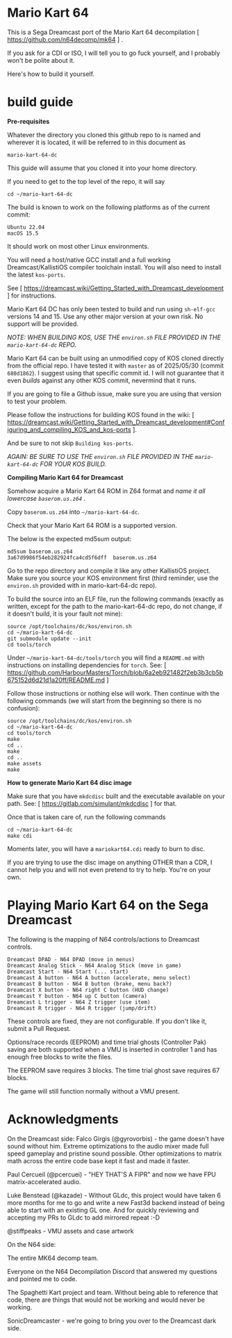 # Mario Kart 64   
This is a Sega Dreamcast port of the Mario Kart 64 decompilation [ https://github.com/n64decomp/mk64 ] .

If you ask for a CDI or ISO, I will tell you to go fuck yourself, and I probably won't be polite about it.

Here's how to build it yourself. 

# build guide #

**Pre-requisites**

Whatever the directory you cloned this github repo to is named and wherever it is located, it will be referred to in this document as

`mario-kart-64-dc`

This guide will assume that you cloned it into your home directory. 

If you need to get to the top level of the repo, it will say

    cd ~/mario-kart-64-dc


The build is known to work on the following platforms as of the current commit:

    Ubuntu 22.04
    macOS 15.5

It should work on most other Linux environments.

You will need a host/native GCC install and a full working Dreamcast/KallistiOS compiler toolchain install. You will also need to install the latest `kos-ports`.

See [ https://dreamcast.wiki/Getting_Started_with_Dreamcast_development ] for instructions.

Mario Kart 64 DC has only been tested to build and run using `sh-elf-gcc` versions 14 and 15. Use any other major version at your own risk. No support will be provided.

*NOTE: WHEN BUILDING KOS, USE THE `environ.sh` FILE PROVIDED IN THE `mario-kart-64-dc` REPO.*

Mario Kart 64 can be built using an unmodified copy of KOS cloned directly from the official repo. I have tested it with `master` as of 2025/05/30 (commit `680d1862`). I suggest using that specific commit id. I will not guarantee that it even *builds* against any other KOS commit, nevermind that it runs.

If you are going to file a Github issue, make sure you are using that version to test your problem.

Please follow the instructions for building KOS found in the wiki: [ https://dreamcast.wiki/Getting_Started_with_Dreamcast_development#Configuring_and_compiling_KOS_and_kos-ports ].

And be sure to not skip `Building kos-ports`.

*AGAIN: BE SURE TO USE THE `environ.sh` FILE PROVIDED IN THE `mario-kart-64-dc` FOR YOUR KOS BUILD.*

**Compiling Mario Kart 64 for Dreamcast**

Somehow acquire a Mario Kart 64 ROM in Z64 format and *name it all lowercase `baserom.us.z64` .*

Copy `baserom.us.z64` into `~/mario-kart-64-dc`.

Check that your Mario Kart 64 ROM is a supported version.

The below is the expected md5sum output:

    md5sum baserom.us.z64
    3a67d9986f54eb282924fca4cd5f6dff  baserom.us.z64

Go to the repo directory and compile it like any other KallistiOS project. Make sure you source your KOS environment first (third reminder, use the `environ.sh` provided with in mario-kart-64-dc repo).

To build the source into an ELF file, run the following commands (exactly as written, except for the path to the mario-kart-64-dc repo, do not change, if it doesn't build, it is your fault not mine):

    source /opt/toolchains/dc/kos/environ.sh
    cd ~/mario-kart-64-dc
    git submodule update --init
    cd tools/torch

Under `~/mario-kart-64-dc/tools/torch` you will find a `README.md` with instructions on installing dependencies for `torch`.
See: [ https://github.com/HarbourMasters/Torch/blob/6a2eb921482f2eb3b3cb5b675152d6d21d1a20ff/README.md ]


Follow those instructions or nothing else will work. Then continue with the following commands (we will start from the beginning so there is no confusion):

    source /opt/toolchains/dc/kos/environ.sh
    cd ~/mario-kart-64-dc
    cd tools/torch
    make
    cd ..
    make
    cd ..
    make assets
    make

**How to generate Mario Kart 64 disc image**

Make sure that you have `mkdcdisc` built and the executable available on your path.
See: [ https://gitlab.com/simulant/mkdcdisc ] for that.

Once that is taken care of, run the following commands 

    cd ~/mario-kart-64-dc
    make cdi

Moments later, you will have a `mariokart64.cdi` ready to burn to disc.

If you are trying to use the disc image on anything OTHER than a CDR, I cannot help you and will not even pretend to try to help. You're on your own.

# Playing Mario Kart 64 on the Sega Dreamcast #

The following is the mapping of N64 controls/actions to Dreamcast controls.

    Dreamcast DPAD - N64 DPAD (move in menus)
    Dreamcast Analog Stick - N64 Analog Stick (move in game)
    Dreamcast Start - N64 Start (... start)
    Dreamcast A button - N64 A button (accelerate, menu select)
    Dreamcast B button - N64 B button (brake, menu back?)
    Dreamcast X button - N64 right C button (HUD change)
    Dreamcast Y button - N64 up C button (camera)
    Dreamcast L trigger - N64 Z trigger (use item)
    Dreamcast R trigger - N64 R trigger (jump/drift)

These controls are fixed, they are not configurable. If you don't like it, submit a Pull Request.

Options/race records (EEPROM) and time trial ghosts (Controller Pak) saving are both supported when a VMU is
inserted in controller 1 and has enough free blocks to write the files.

The EEPROM save requires 3 blocks. The time trial ghost save requires 67 blocks.

The game will still function normally without a VMU present.

# Acknowledgments

On the Dreamcast side:
Falco Girgis (@gyrovorbis) - the game doesn't have sound without him. Extreme optimizations to the audio mixer made full speed gameplay and pristine sound possible.
Other optimizations to matrix math across the entire code base kept it fast and made it faster.

Paul Cercueil (@pcercuei) - "HEY THAT'S A FIPR" and now we have FPU matrix-accelerated audio.

Luke Benstead (@kazade) - Without GLdc, this project would have taken 6 more months for me to go and write a new Fast3d backend instead of being able to start with an existing GL one. And for quickly reviewing and accepting my PRs to GLdc to add mirrored repeat :-D

@stiffpeaks - VMU assets and case artwork

On the N64 side:

The entire MK64 decomp team.

Everyone on the N64 Decompilation Discord that answered my questions and pointed me to code.

The Spaghetti Kart project and team. Without being able to reference that code, there are things that would not be working and would never be working.

SonicDreamcaster - we're going to bring you over to the Dreamcast dark side.
